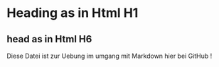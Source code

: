 # Heading  as in Html H1 
## head as in Html H6



Diese Datei ist zur Uebung im umgang mit Markdown hier bei GitHub !
